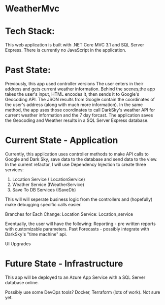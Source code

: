 # WeatherMvc

# Tech Stack:
This web application is built with .NET Core MVC 3.1 and SQL Server Express.
There is currently no JavaScript in the application.

# Past State:
Previously, this app used controller versions 
The user enters in their address and gets current weather information. 
Behind the scenes,the app takes the user's input, HTML encodes it, then sends it to Google's Geocoding API.
The JSON results from Google contain the coordinates of the user's address (along with much more information). 
In the same method, the app uses those coordinates to call DarkSky's weather API for current weather information and the 7 day forcast.
The application saves the Geocoding and Weather results in a SQL Server Express database. 

# Current State - Application

Currently, this application uses controller methods to make API calls to Google and Dark Sky, save data to the database and send data to the view. In the current refactor, I will use Dependency Injection to create three services:
1. Location Service (ILocationService)
2. Weather Service (IWeatherService)
3. Save To DB Services (ISaveDb)

This will will seperate business logic from the controllers and (hopefully) make debugging specific calls easier.

Branches for Each Change: 
Location Service: Location_service


Eventually, the user will have the following:
Reporting - pre written reports with customizable parameters. 
Past Forecasts - possibly integrate with DarkSky's "time machine" api. 

UI Upgrades

# Future State - Infrastructure
This app will be deployed to an Azure App Service with a SQL Server database online.

Possibly use some DevOps tools? Docker, Terraform (lots of work). Not sure yet. 
